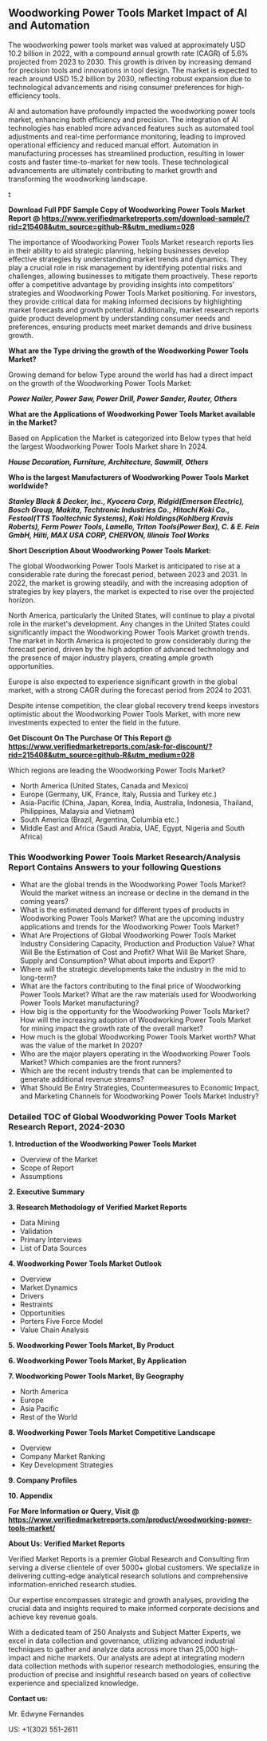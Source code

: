 <h2>Woodworking Power Tools Market Impact of AI and Automation</h2><p>The woodworking power tools market was valued at approximately USD 10.2 billion in 2022, with a compound annual growth rate (CAGR) of 5.6% projected from 2023 to 2030. This growth is driven by increasing demand for precision tools and innovations in tool design. The market is expected to reach around USD 15.2 billion by 2030, reflecting robust expansion due to technological advancements and rising consumer preferences for high-efficiency tools.</p><p>AI and automation have profoundly impacted the woodworking power tools market, enhancing both efficiency and precision. The integration of AI technologies has enabled more advanced features such as automated tool adjustments and real-time performance monitoring, leading to improved operational efficiency and reduced manual effort. Automation in manufacturing processes has streamlined production, resulting in lower costs and faster time-to-market for new tools. These technological advancements are ultimately contributing to market growth and transforming the woodworking landscape.</p>t</p><p id="" class=""><strong>Download Full PDF Sample Copy of Woodworking Power Tools Market Report @ <a href="https://www.verifiedmarketreports.com/download-sample/?rid=215408&utm_source=github-R&utm_medium=028" target="_blank">https://www.verifiedmarketreports.com/download-sample/?rid=215408&utm_source=github-R&utm_medium=028</a></strong></p><p>The importance of&nbsp;Woodworking Power Tools Market research reports lies in their ability to aid strategic planning, helping businesses develop effective strategies by understanding market trends and dynamics. They play a crucial role in risk management by identifying potential risks and challenges, allowing businesses to mitigate them proactively. These reports offer a competitive advantage by providing insights into competitors' strategies and Woodworking Power Tools Market positioning. For investors, they provide critical data for making informed decisions by highlighting market forecasts and growth potential. Additionally, market research reports guide product development by understanding consumer needs and preferences, ensuring products meet market demands and drive business growth.</p><p><strong>What are the&nbsp;Type driving the growth of the Woodworking Power Tools Market?</strong></p><p id="" class="">Growing demand for below Type around the world has had a direct impact on the growth of the Woodworking Power Tools Market:</p><em><strong>Power Nailer, Power Saw, Power Drill, Power Sander, Router, Others</strong></em></p><strong>What are the&nbsp;Applications&nbsp;of Woodworking Power Tools Market available in the Market?</strong></p><p id="" class="">Based on Application the Market is categorized into Below types that held the largest Woodworking Power Tools Market share In 2024.</p><em><strong>House Decoration, Furniture, Architecture, Sawmill, Others</strong></em></p><strong>Who is the largest Manufacturers of Woodworking Power Tools Market worldwide?</strong></p><p><em><strong>Stanley Black & Decker, Inc., Kyocera Corp, Ridgid(Emerson Electric), Bosch Group, Makita, Techtronic Industries Co., Hitachi Koki Co., Festool(TTS Tooltechnic Systems), Koki Holdings(Kohlberg Kravis Roberts), Ferm Power Tools, Lamello, Triton Tools(Power Box), C. & E. Fein GmbH, Hilti, MAX USA CORP, CHERVON, Illinois Tool Works</strong></em></p><p id="" class=""><strong>Short Description About Woodworking Power Tools Market:</strong></p><p>The global Woodworking Power Tools Market is anticipated to rise at a considerable rate during the forecast period, between 2023 and 2031. In 2022, the market is growing steadily, and with the increasing adoption of strategies by key players, the market is expected to rise over the projected horizon.</p><p>North America, particularly the United States, will continue to play a pivotal role in the market's development. Any changes in the United States could significantly impact the Woodworking Power Tools Market growth trends. The market in North America is projected to grow considerably during the forecast period, driven by the high adoption of advanced technology and the presence of major industry players, creating ample growth opportunities.</p><p>Europe is also expected to experience significant growth in the global market, with a strong CAGR during the forecast period from 2024 to 2031.</p><p>Despite intense competition, the clear global recovery trend keeps investors optimistic about the Woodworking Power Tools Market, with more new investments expected to enter the field in the future.</p><p id="" class=""><strong>Get Discount On The Purchase Of This Report @ <a href="https://www.verifiedmarketreports.com/ask-for-discount/?rid=215408&utm_source=github-R&utm_medium=028" target="_blank">https://www.verifiedmarketreports.com/ask-for-discount/?rid=215408&utm_source=github-R&utm_medium=028</a></strong></p>Which regions are leading the Woodworking Power Tools Market?</p><ul><li>North America (United States, Canada and Mexico)</li><li>Europe (Germany, UK, France, Italy, Russia and Turkey etc.)</li><li>Asia-Pacific (China, Japan, Korea, India, Australia, Indonesia, Thailand, Philippines, Malaysia and Vietnam)</li><li>South America (Brazil, Argentina, Columbia etc.)</li><li>Middle East and Africa (Saudi Arabia, UAE, Egypt, Nigeria and South Africa)</li></ul><h3 id="" class="">This Woodworking Power Tools Market Research/Analysis Report Contains Answers to your following Questions</h3><ul><li>What are the global trends in the Woodworking Power Tools Market? Would the market witness an increase or decline in the demand in the coming years?</li><li>What is the estimated demand for different types of products in Woodworking Power Tools Market? What are the upcoming industry applications and trends for the Woodworking Power Tools Market?</li><li>What Are Projections of Global Woodworking Power Tools Market Industry Considering Capacity, Production and Production Value? What Will Be the Estimation of Cost and Profit? What Will Be Market Share, Supply and Consumption? What about imports and Export?</li><li>Where will the strategic developments take the industry in the mid to long-term?</li><li>What are the factors contributing to the final price of Woodworking Power Tools Market? What are the raw materials used for Woodworking Power Tools Market manufacturing?</li><li>How big is the opportunity for the Woodworking Power Tools Market? How will the increasing adoption of Woodworking Power Tools Market for mining impact the growth rate of the overall market?</li><li>How much is the global Woodworking Power Tools Market worth? What was the value of the market In 2020?</li><li>Who are the major players operating in the Woodworking Power Tools Market? Which companies are the front runners?</li><li>Which are the recent industry trends that can be implemented to generate additional revenue streams?</li><li>What Should Be Entry Strategies, Countermeasures to Economic Impact, and Marketing Channels for Woodworking Power Tools Market Industry?</li></ul><h3 id="" class="">Detailed TOC of Global Woodworking Power Tools Market Research Report, 2024-2030</h3><p id="" class=""><strong>1. Introduction of the Woodworking Power Tools Market</strong></p><ul><li>Overview of the Market</li><li>Scope of Report</li><li>Assumptions</li></ul><p id="" class=""><strong>2. Executive Summary</strong></p><p id="" class=""><strong>3. Research Methodology of Verified Market Reports</strong></p><ul><li>Data Mining</li><li>Validation</li><li>Primary Interviews</li><li>List of Data Sources</li></ul><p id="" class=""><strong>4. Woodworking Power Tools Market Outlook</strong></p><ul><li>Overview</li><li>Market Dynamics</li><li>Drivers</li><li>Restraints</li><li>Opportunities</li><li>Porters Five Force Model</li><li>Value Chain Analysis</li></ul><p id="" class=""><strong>5. Woodworking Power Tools Market, By Product</strong></p><p id="" class=""><strong>6. Woodworking Power Tools Market, By Application</strong></p><p id="" class=""><strong>7. Woodworking Power Tools Market, By Geography</strong></p><ul><li>North America</li><li>Europe</li><li>Asia Pacific</li><li>Rest of the World</li></ul><p id="" class=""><strong>8. Woodworking Power Tools Market Competitive Landscape</strong></p><ul><li>Overview</li><li>Company Market Ranking</li><li>Key Development Strategies</li></ul><p id="" class=""><strong>9. Company Profiles</strong></p><p id="" class=""><strong>10. Appendix</strong></p><p id="" class=""><strong>For More Information or Query, Visit @ <a href="https://www.verifiedmarketreports.com/product/woodworking-power-tools-market/" target="_blank">https://www.verifiedmarketreports.com/product/woodworking-power-tools-market/</a></strong></p><p id="" class=""><strong>About Us: Verified Market Reports</strong></p><p id="" class="">Verified Market Reports is a premier Global Research and Consulting firm serving a diverse clientele of over 5000+ global customers. We specialize in delivering cutting-edge analytical research solutions and comprehensive information-enriched research studies.</p><p id="" class="">Our expertise encompasses strategic and growth analyses, providing the crucial data and insights required to make informed corporate decisions and achieve key revenue goals.</p><p id="" class="">With a dedicated team of 250 Analysts and Subject Matter Experts, we excel in data collection and governance, utilizing advanced industrial techniques to gather and analyze data across more than 25,000 high-impact and niche markets. Our analysts are adept at integrating modern data collection methods with superior research methodologies, ensuring the production of precise and insightful research based on years of collective experience and specialized knowledge.</p><p id="" class=""><strong>Contact us:</strong></p><p id="" class="">Mr. Edwyne Fernandes</p><p id="" class="">US: +1(302) 551-2611</p>